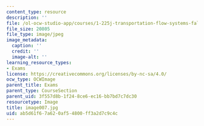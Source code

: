 ```yaml
---
content_type: resource
description: ''
file: /ol-ocw-studio-app/courses/1-225j-transportation-flow-systems-fall-2002/ab5d61f67a620af54800ff3a2d7c9c4c_image007.jpg
file_size: 20805
file_type: image/jpeg
image_metadata:
  caption: ''
  credit: ''
  image-alt: ''
learning_resource_types:
- Exams
license: https://creativecommons.org/licenses/by-nc-sa/4.0/
ocw_type: OCWImage
parent_title: Exams
parent_type: CourseSection
parent_uid: 3f557d8b-1f24-8ce6-ec16-bb7bd7c7dc30
resourcetype: Image
title: image007.jpg
uid: ab5d61f6-7a62-0af5-4800-ff3a2d7c9c4c
---
```

